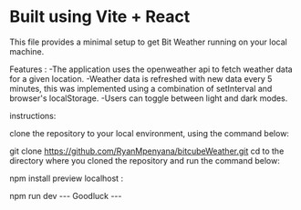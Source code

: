 # Built using Vite + React

This file provides a minimal setup to get Bit Weather running on your local machine.

Features :
    -The application uses the openweather api to fetch weather data for a given location.
    -Weather data is refreshed with new data every 5 minutes, this was implemented using a combination of setInterval and browser's localStorage.
    -Users can toggle between light and dark modes.

instructions:

clone the repository to your local environment, using the command below:

git clone https://github.com/RyanMpenyana/bitcubeWeather.git
cd to the directory where you cloned the repository and run the command below:

npm install
preview localhost :

npm run dev
--- Goodluck ---


